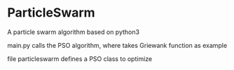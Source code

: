 # ParticleSwarm
A particle swarm algorithm based on python3

main.py calls the PSO algorithm, where takes Griewank function as example

file particleswarm defines a PSO class to optimize
